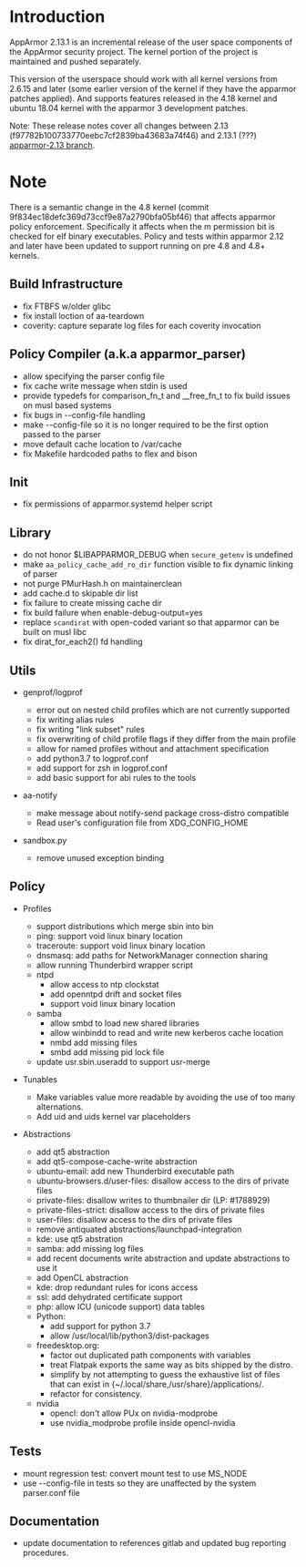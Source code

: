 Introduction
============

AppArmor 2.13.1 is an incremental release of the user space components
of the AppArmor security project. The kernel portion of the project
is maintained and pushed separately.

This version of the userspace should work with all kernel versions from
2.6.15 and later (some earlier version of the kernel if they have the
apparmor patches applied). And supports features released in the 4.18
kernel and ubuntu 18.04 kernel with the apparmor 3 development patches.

Note: These release notes cover all changes between 2.13 (f97782b100733770eebc7cf2839ba43683a74f46)
and 2.13.1 (???) [apparmor-2.13 branch](https://gitlab.com/apparmor/apparmor/tree/apparmor-2.13).


Note
====

There is a semantic change in the 4.8 kernel (commit
9f834ec18defc369d73ccf9e87a2790bfa05bf46) that affects apparmor policy
enforcement. Specifically it affects when the m permission bit is
checked for elf binary executables. Policy and tests within apparmor
2.12 and later have been updated to support running on pre 4.8 and 4.8+ kernels.


Build Infrastructure
--------------------
-   fix FTBFS w/older glibc
-   fix install loction of aa-teardown
-   coverity: capture separate log files for each coverity invocation


Policy Compiler (a.k.a apparmor\_parser)
----------------------------------------
-   allow specifying the parser config file
-   fix cache write message when stdin is used
-   provide typedefs for comparison_fn_t and __free_fn_t to fix build issues on musl based systems
-   fix bugs in --config-file handling
-   make --config-file so it is no longer required to be the first option passed to the parser
-   move default cache location to /var/cache
-   fix Makefile hardcoded paths to flex and bison

Init
----
-   fix permissions of apparmor.systemd helper script


Library
-------
-   do not honor $LIBAPPARMOR_DEBUG when `secure_getenv` is undefined
-   make `aa_policy_cache_add_ro_dir` function visible to fix dynamic linking of parser
-   not purge PMurHash.h on maintainerclean
-   add cache.d to skipable dir list
-   fix failure to create missing cache dir
-   fix build failure when enable-debug-output=yes
-   replace `scandirat` with open-coded variant so that apparmor can be built on musl libc
-   fix dirat_for_each2() fd handling


Utils
-----
-  genprof/logprof
   - error out on nested child profiles which are not currently supported
   - fix writing alias rules
   - fix writing "link subset" rules
   - fix overwriting of child profile flags if they differ from the main profile
   - allow for named profiles without and attachment specification
   - add python3.7 to logprof.conf
   - add support for zsh in logprof.conf
   -   add basic support for abi rules to the tools

-   aa-notify
    - make message about notify-send package cross-distro compatible
    - Read user's configuration file from XDG_CONFIG_HOME

-   sandbox.py
    - remove unused exception binding


Policy
------
- Profiles
  - support distributions which merge sbin into bin
  - ping: support void linux binary location
  - traceroute: support void linux binary location
  - dnsmasq: add paths for NetworkManager connection sharing
  - allow running Thunderbird wrapper script
  - ntpd
    - allow access to ntp clockstat
    - add openntpd drift and socket files
    - support void linux binary location
  - samba
    - allow smbd to load new shared libraries
    - allow winbindd to read and write new kerberos cache location
    - nmbd add missing files
    - smbd add missing pid lock file
  - update usr.sbin.useradd to support usr-merge

- Tunables
  - Make variables value more readable by avoiding the use of too many alternations.
  - Add uid and uids kernel var placeholders

- Abstractions
  - add qt5 abstraction
  - add qt5-compose-cache-write abstraction
  - ubuntu-email: add new Thunderbird executable path
  - ubuntu-browsers.d/user-files: disallow access to the dirs of private files
  - private-files: disallow writes to thumbnailer dir (LP: #1788929)
  - private-files-strict: disallow access to the dirs of private files
  - user-files: disallow access to the dirs of private files
  - remove antiquated abstractions/launchpad-integration
  - kde: use qt5 abstration
  - samba: add missing log files
  - add recent documents write abstraction and update abstractions to use it
  - add OpenCL abstraction
  - kde: drop redundant rules for icons access
  - ssl: add dehydrated certificate support
  - php: allow ICU (unicode support) data tables
  - Python:
    - add support for python 3.7
    - allow /usr/local/lib/python3/dist-packages
  - freedesktop.org:
    - factor out duplicated path components with variables
    - treat Flatpak exports the same way as bits shipped by the distro.
    - simplify by not attempting to guess the exhaustive list of files that can exist in {~/.local/share,/usr/share}/applications/.
    - refactor for consistency.
  - nvidia
    - opencl: don't allow PUx on nvidia-modprobe
    - use nvidia_modprobe profile inside opencl-nvidia


Tests
-----
- mount regression test: convert mount test to use MS_NODE
- use --config-file in tests so they are unaffected by the system parser.conf file

Documentation
-------------
- update documentation to references gitlab and updated bug reporting procedures.

